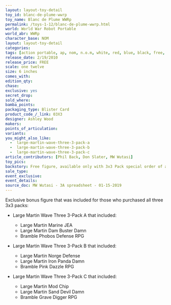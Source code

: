 ```yaml
---
layout: layout-toy-detail 
toy_id: blanc-de-plume-wwrp
toy_name: Blanc de Plume WWRp
permalink: /toys-1-12/blanc-de-plume-wwrp.html
world: World War Robot Portable
world_abr: WWRp
character_base: NOM
layout: layout-toy-detail
categories: 
tags: [action portable, ap, nom, n.o.m, white, red, blue, black, free, bonus] 
release_date: 2/19/2010
release_price: FREE
scale: one twelve
size: 6 inches
comes_with: 
edition_qty: 
chase: 
exclusive: yes
secret_drop: 
sold_where: 
bamba_points: 
packaging_type: Blister Card
product_code_/_link: 03X3
designer: Ashley Wood
makers: 
points_of_articulation: 
variants: 
you_might_also_like: 
  -  large-martin-wave-three-3-pack-a
  -  large-martin-wave-three-3-pack-b
  -  large-martin-wave-three-3-pack-c
article_contributors: [Phil Back, Don Slater, MW Wutasi]
toy_pics: 
backstory: Free figure, available only with 3x3 Pack special order of all three 3 Packs. Dirty white helmet and shirt (gas mask logo reversed out of red, and "A" reversed out of blue), black belt and hose canister.
sale_type: 
event_exclusive: 
event_details: 
source_doc: MW Wutasi - 3A spreadsheet - 01-15-2019
---
```

Exclusive bonus figure that was included for those who purchased all three 3x3 packs:

- Large Martin Wave Three 3-Pack A that included: 
  - Large Martin Marine JEA
  - Large Martin Dam Buster Damn
  - Bramble Phobos Defense RPG 

- Large Martin Wave Three 3-Pack B that included: 
  - Large Martin Norge Defense
  - Large Martin Iron Panda Damn
  - Bramble Pink Dazzle RPG

- Large Martin Wave Three 3-Pack C that included: 
  - Large Martin Mod Chip
  - Large Martin Sand Devil Damn
  - Bramble Grave Digger RPG